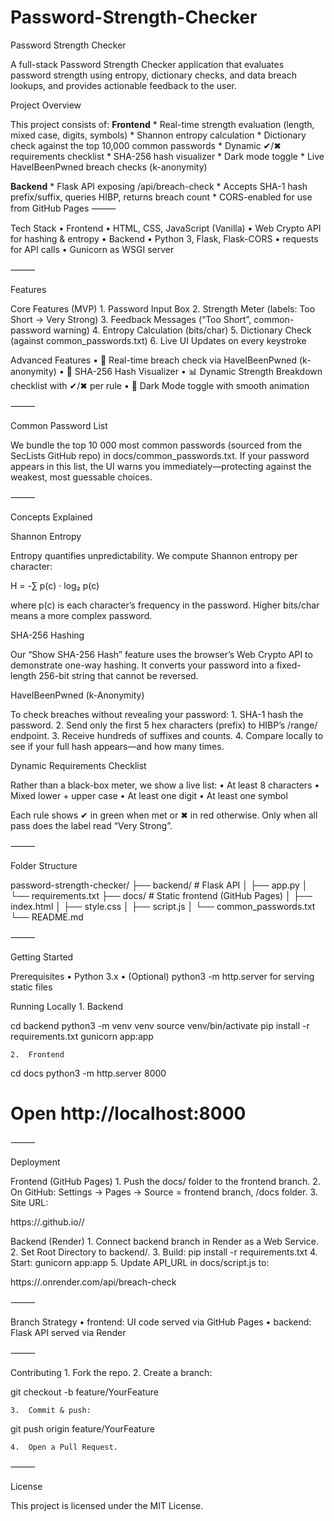 # Password-Strength-Checker
Password Strength Checker

A full-stack Password Strength Checker application that evaluates password strength using entropy, dictionary checks, and data breach lookups, and provides actionable feedback to the user.

Project Overview

This project consists of:
**Frontend**
	* Real-time strength evaluation (length, mixed case, digits, symbols)
	* Shannon entropy calculation
	* Dictionary check against the top 10,000 common passwords
	* Dynamic ✔/✖ requirements checklist
	* SHA-256 hash visualizer
	* Dark mode toggle
	* Live HaveIBeenPwned breach checks (k-anonymity)

**Backend**
	* Flask API exposing /api/breach-check
	* Accepts SHA-1 hash prefix/suffix, queries HIBP, returns breach count
	* CORS-enabled for use from GitHub Pages
⸻

Tech Stack
	•	Frontend
	•	HTML, CSS, JavaScript (Vanilla)
	•	Web Crypto API for hashing & entropy
	•	Backend
	•	Python 3, Flask, Flask-CORS
	•	requests for API calls
	•	Gunicorn as WSGI server

⸻

Features

Core Features (MVP)
	1.	Password Input Box
	2.	Strength Meter (labels: Too Short → Very Strong)
	3.	Feedback Messages (“Too Short”, common-password warning)
	4.	Entropy Calculation (bits/char)
	5.	Dictionary Check (against common_passwords.txt)
	6.	Live UI Updates on every keystroke

Advanced Features
	•	🔄 Real-time breach check via HaveIBeenPwned (k-anonymity)
	•	🔐 SHA-256 Hash Visualizer
	•	📊 Dynamic Strength Breakdown checklist with ✔/✖ per rule
	•	🌙 Dark Mode toggle with smooth animation

⸻

Common Password List

We bundle the top 10 000 most common passwords (sourced from the SecLists GitHub repo) in docs/common_passwords.txt. If your password appears in this list, the UI warns you immediately—protecting against the weakest, most guessable choices.

⸻

Concepts Explained

Shannon Entropy

Entropy quantifies unpredictability. We compute Shannon entropy per character:

H = -∑ p(c) · log₂ p(c)

where p(c) is each character’s frequency in the password. Higher bits/char means a more complex password.

SHA-256 Hashing

Our “Show SHA-256 Hash” feature uses the browser’s Web Crypto API to demonstrate one-way hashing. It converts your password into a fixed-length 256-bit string that cannot be reversed.

HaveIBeenPwned (k-Anonymity)

To check breaches without revealing your password:
	1.	SHA-1 hash the password.
	2.	Send only the first 5 hex characters (prefix) to HIBP’s /range/ endpoint.
	3.	Receive hundreds of suffixes and counts.
	4.	Compare locally to see if your full hash appears—and how many times.

Dynamic Requirements Checklist

Rather than a black-box meter, we show a live list:
	•	At least 8 characters
	•	Mixed lower + upper case
	•	At least one digit
	•	At least one symbol

Each rule shows ✔ in green when met or ✖ in red otherwise. Only when all pass does the label read “Very Strong”.

⸻

Folder Structure

password-strength-checker/
├── backend/                # Flask API
│   ├── app.py
│   └── requirements.txt
├── docs/                   # Static frontend (GitHub Pages)
│   ├── index.html
│   ├── style.css
│   ├── script.js
│   └── common_passwords.txt
└── README.md



⸻

Getting Started

Prerequisites
	•	Python 3.x
	•	(Optional) python3 -m http.server for serving static files

Running Locally
	1.	Backend

cd backend
python3 -m venv venv
source venv/bin/activate
pip install -r requirements.txt
gunicorn app:app


	2.	Frontend

cd docs
python3 -m http.server 8000
# Open http://localhost:8000



⸻

Deployment

Frontend (GitHub Pages)
	1.	Push the docs/ folder to the frontend branch.
	2.	On GitHub: Settings → Pages → Source = frontend branch, /docs folder.
	3.	Site URL:

https://<your-username>.github.io/<repo-name>/



Backend (Render)
	1.	Connect backend branch in Render as a Web Service.
	2.	Set Root Directory to backend/.
	3.	Build: pip install -r requirements.txt
	4.	Start: gunicorn app:app
	5.	Update API_URL in docs/script.js to:

https://<your-render-service>.onrender.com/api/breach-check



⸻

Branch Strategy
	•	frontend: UI code served via GitHub Pages
	•	backend: Flask API served via Render

⸻

Contributing
	1.	Fork the repo.
	2.	Create a branch:

git checkout -b feature/YourFeature


	3.	Commit & push:

git push origin feature/YourFeature


	4.	Open a Pull Request.

⸻

License

This project is licensed under the MIT License.
